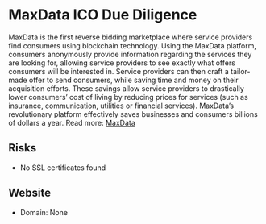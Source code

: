 # MaxData ICO Due Diligence
MaxData is the first reverse bidding marketplace where service providers find consumers using blockchain technology. Using the MaxData platform, consumers anonymously provide information regarding the services they are looking for, allowing service providers to see exactly what offers consumers will be interested in. Service providers can then craft a tailor-made offer to send consumers, while saving time and money on their acquisition efforts. These savings allow service providers to drastically lower consumers’ cost of living by reducing prices for services (such as insurance, communication, utilities or financial services). MaxData’s revolutionary platform effectively saves businesses and consumers billions of dollars a year.
Read more: [MaxData](https://metabay.network/ico/maxdata)
## Risks
* No SSL certificates found
## Website
* Domain: None
